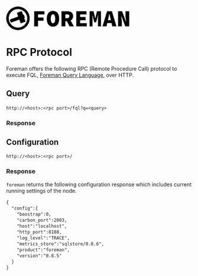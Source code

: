 ![logo](./img/icon.png)

# RPC Protocol

Foreman offers the following RPC (Remote Procedure Call) protocol to execute FQL, [Foreman Query Language](dsl.md), over HTTP.

## Query

```
http://<host>:<rpc port>/fql?q=<query>
```

### Response




## Configuration

```
http://<host>:<rpc port>/
```

### Response 

`foreman` returns the following configuration response which includes current running settings of the node.

```
{
  "config":{
    "boostrap":0,
    "carbon_port":2003,
    "host":"localhost",
    "http_port":8188, 
    "log_level":"TRACE",
    "metrics_store":"sqlstore/0.8.6",
    "product":"foreman",
    "version":"0.8.5"
  }
}
```
